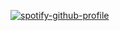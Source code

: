 [![spotify-github-profile](https://spotify-github-profile.kittinanx.com/api/view?uid=d89tfmtp1xr3wbncsztpbdkux&cover_image=true&theme=natemoo-re&show_offline=true&background_color=121212&interchange=true&bar_color=53b14f&bar_color_cover=false)](https://github.com/kittinan/spotify-github-profile)
